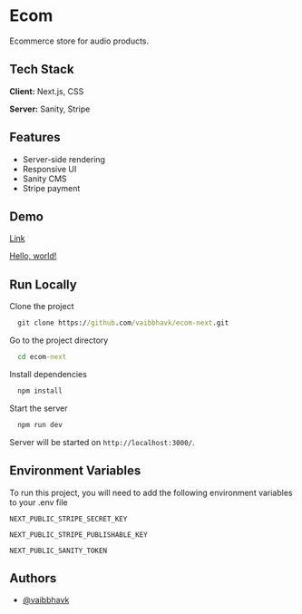 # Ecom

Ecommerce store for audio products.

## Tech Stack

**Client:** Next.js, CSS

**Server:** Sanity, Stripe

## Features

- Server-side rendering
- Responsive UI
- Sanity CMS
- Stripe payment

## Demo

<a href="https://ecom-next-itijf1b3t-vaibbhavk.vercel.app/" target="_blank">Link</a>

<a href="http://example.com/" target="_blank">Hello, world!</a>

## Run Locally

Clone the project

```cmd
  git clone https://github.com/vaibbhavk/ecom-next.git
```

Go to the project directory

```cmd
  cd ecom-next
```

Install dependencies

```cmd
  npm install
```

Start the server

```cmd
  npm run dev
```

Server will be started on `http://localhost:3000/`.

## Environment Variables

To run this project, you will need to add the following environment variables to your .env file

`NEXT_PUBLIC_STRIPE_SECRET_KEY`

`NEXT_PUBLIC_STRIPE_PUBLISHABLE_KEY`

`NEXT_PUBLIC_SANITY_TOKEN`

## Authors

- [@vaibbhavk](https://www.github.com/vaibbhavk)
